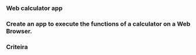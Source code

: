 ### <b>Web calculator app</b>
### Create an app to execute the functions of a calculator on a Web Browser.

### Criteira

